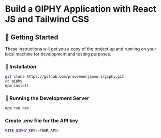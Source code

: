 # Build a GIPHY Application with React JS and Tailwind CSS

## 🚀 Getting Started
These instructions will get you a copy of the project up and running on your local machine for development and testing purposes.

### 🔧 Installation  
```bash
git clone https://github.com/praveenenjamoori/giphy.git
cd giphy
npm install
```

### 🧪 Running the Development Server
```bash
npm run dev
```


### Create .env file for the API key
```bash
VITE_GIPHY_KEY=<YOUR_API>
```
